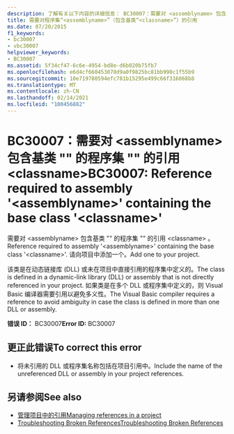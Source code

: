 ```yaml
---
description: 了解有关以下内容的详细信息： BC30007：需要对 <assemblyname> 包含基类 "" 的程序集 "" 的引用 <classname>
title: 需要对程序集“<assemblyname>”（包含基类“<classname>”）的引用
ms.date: 07/20/2015
f1_keywords:
- bc30007
- vbc30007
helpviewer_keywords:
- BC30007
ms.assetid: 5f34cf47-6c6e-4954-bd8e-d6b020b75fb7
ms.openlocfilehash: e6d4cf660453078d9a0f9825bc81bb990c1f55b9
ms.sourcegitcommit: 10e719780594efc781b15295e499c66f316068b8
ms.translationtype: MT
ms.contentlocale: zh-CN
ms.lasthandoff: 02/14/2021
ms.locfileid: "100456882"
---
```

# <a name="bc30007-reference-required-to-assembly-assemblyname-containing-the-base-class-classname"></a><span data-ttu-id="b2d38-103">BC30007：需要对 \<assemblyname> 包含基类 "" 的程序集 "" 的引用 \<classname></span><span class="sxs-lookup"><span data-stu-id="b2d38-103">BC30007: Reference required to assembly '\<assemblyname>' containing the base class '\<classname>'</span></span>

<span data-ttu-id="b2d38-104">需要对 \<assemblyname> 包含基类 "" 的程序集 "" 的引用 \<classname> 。</span><span class="sxs-lookup"><span data-stu-id="b2d38-104">Reference required to assembly '\<assemblyname>' containing the base class '\<classname>'.</span></span> <span data-ttu-id="b2d38-105">请向项目中添加一个。</span><span class="sxs-lookup"><span data-stu-id="b2d38-105">Add one to your project.</span></span>

 <span data-ttu-id="b2d38-106">该类是在动态链接库 (DLL) 或未在项目中直接引用的程序集中定义的。</span><span class="sxs-lookup"><span data-stu-id="b2d38-106">The class is defined in a dynamic-link library (DLL) or assembly that is not directly referenced in your project.</span></span> <span data-ttu-id="b2d38-107">如果类是在多个 DLL 或程序集中定义的，则 Visual Basic 编译器需要引用以避免多义性。</span><span class="sxs-lookup"><span data-stu-id="b2d38-107">The Visual Basic compiler requires a reference to avoid ambiguity in case the class is defined in more than one DLL or assembly.</span></span>

 <span data-ttu-id="b2d38-108">**错误 ID：** BC30007</span><span class="sxs-lookup"><span data-stu-id="b2d38-108">**Error ID:** BC30007</span></span>

## <a name="to-correct-this-error"></a><span data-ttu-id="b2d38-109">更正此错误</span><span class="sxs-lookup"><span data-stu-id="b2d38-109">To correct this error</span></span>

- <span data-ttu-id="b2d38-110">将未引用的 DLL 或程序集名称包括在项目引用中。</span><span class="sxs-lookup"><span data-stu-id="b2d38-110">Include the name of the unreferenced DLL or assembly in your project references.</span></span>

## <a name="see-also"></a><span data-ttu-id="b2d38-111">另请参阅</span><span class="sxs-lookup"><span data-stu-id="b2d38-111">See also</span></span>

- [<span data-ttu-id="b2d38-112">管理项目中的引用</span><span class="sxs-lookup"><span data-stu-id="b2d38-112">Managing references in a project</span></span>](/visualstudio/ide/managing-references-in-a-project)
- [<span data-ttu-id="b2d38-113">Troubleshooting Broken References</span><span class="sxs-lookup"><span data-stu-id="b2d38-113">Troubleshooting Broken References</span></span>](/visualstudio/ide/troubleshooting-broken-references)
